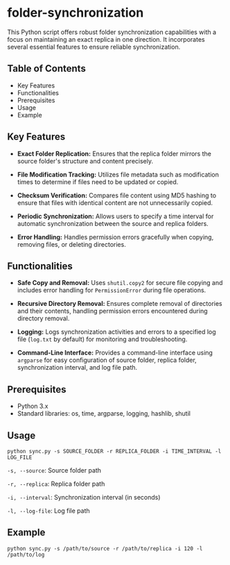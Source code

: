 

# folder-synchronization

This Python script offers robust folder synchronization capabilities with a focus on maintaining an exact replica in one direction. It incorporates several essential features to ensure reliable synchronization.

## Table of Contents

 - Key Features
 - Functionalities
 - Prerequisites
 - Usage
 - Example

## Key Features

-   **Exact Folder Replication:** Ensures that the replica folder mirrors the source folder's structure and content precisely.
    
-   **File Modification Tracking:** Utilizes file metadata such as modification times to determine if files need to be updated or copied.
    
-   **Checksum Verification:** Compares file content using MD5 hashing to ensure that files with identical content are not unnecessarily copied.
    
-   **Periodic Synchronization:** Allows users to specify a time interval for automatic synchronization between the source and replica folders.
    
-   **Error Handling:** Handles permission errors gracefully when copying, removing files, or deleting directories.

## Functionalities

-   **Safe Copy and Removal:** Uses `shutil.copy2` for secure file copying and includes error handling for `PermissionError` during file operations.
    
-   **Recursive Directory Removal:** Ensures complete removal of directories and their contents, handling permission errors encountered during directory removal.
    
-   **Logging:** Logs synchronization activities and errors to a specified log file (`log.txt` by default) for monitoring and troubleshooting.
    
-   **Command-Line Interface:** Provides a command-line interface using `argparse` for easy configuration of source folder, replica folder, synchronization interval, and log file path.

## Prerequisites

 - Python 3.x
 - Standard libraries: os, time, argparse, logging, hashlib, shutil

## Usage

`python sync.py -s SOURCE_FOLDER -r REPLICA_FOLDER -i TIME_INTERVAL -l LOG_FILE`

`-s, --source`: Source folder path

`-r, --replica`: Replica folder path

`-i, --interval`: Synchronization interval (in seconds)

`-l, --log-file`: Log file path

## Example

`python sync.py -s /path/to/source -r /path/to/replica -i 120 -l /path/to/log` 
